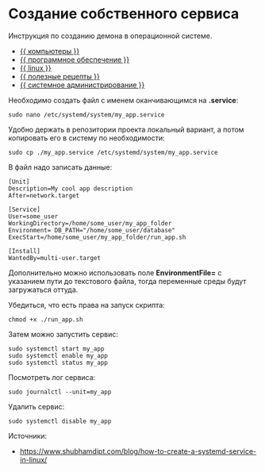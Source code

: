 # Создание собственного сервиса

Инструкция по созданию демона в операционной системе.

- [{{ компьютеры }}](../../__tags/kompytery.md)
- [{{ программное обеспечение }}](../../__tags/programmnoe_obespechenie.md)
- [{{ linux }}](../../__tags/linux.md)
- [{{ полезные рецепты }}](../../__tags/poleznye_retsepty.md)
- [{{ системное администрирование }}](../../__tags/sistemnoe_administrirovanie.md)

Необходимо создать файл с именем оканчивающимся на **.service**:

```shell
sudo nano /etc/systemd/system/my_app.service
```

Удобно держать в репозитории проекта локальный вариант, а потом копировать его
в систему по необходимости:

```shell
sudo cp ./my_app.service /etc/systemd/system/my_app.service
```

В файл надо записать данные:

```
[Unit]
Description=My cool app description
After=network.target

[Service]
User=some_user
WorkingDirectory=/home/some_user/my_app_folder
Environment= DB_PATH="/home/some_user/database"
ExecStart=/home/some_user/my_app_folder/run_app.sh

[Install]
WantedBy=multi-user.target
```

Дополнительно можно использовать поле **EnvironmentFile=** с указанием пути до
текстового файла, тогда переменные среды будут загружаться оттуда.

Убедиться, что есть права на запуск скрипта:

```shell
chmod +x ./run_app.sh
```

Затем можно запустить сервис:

```shell
sudo systemctl start my_app
sudo systemctl enable my_app
sudo systemctl status my_app
```

Посмотреть лог сервиса:

```shell
sudo journalctl --unit=my_app
```

Удалить сервис:

```shell
sudo systemctl disable my_app
```

Источники:
* https://www.shubhamdipt.com/blog/how-to-create-a-systemd-service-in-linux/
